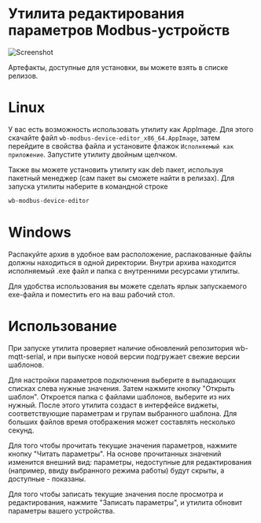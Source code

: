 # Утилита редактирования параметров Modbus-устройств

![Screenshot](images/main_window.png)

Артефакты, доступные для установки, вы можете взять в списке релизов.

# Linux

У вас есть возможность использовать утилиту как AppImage.  Для этого скачайте файл `wb-modbus-device-editor_x86_64.AppImage`, затем перейдите в свойства файла и установите флажок `Исполняемый как приложение`. Запустите утилиту двойным щелчком.

Также вы можете установить утилиту как deb пакет, используя пакетный менеджер (сам пакет вы сможете найти в релизах). Для запуска утилиты наберите в командной строке

```sh
wb-modbus-device-editor
```

 # Windows

Распакуйте архив в удобное вам расположение, распакованные файлы должны находиться в одной директории. Внутри архива находится исполняемый .exe файл и папка с внутренними ресурсами утилиты. 

Для удобства использования вы можете сделать ярлык запускаемого exe-файла и поместить его на ваш рабочий стол.

# Использование

При запуске утилита проверяет наличие обновлений репозитория wb-mqtt-serial, и при выпуске новой версии подгружает свежие версии шаблонов. 

Для настройки параметров подключения выберите в выпадающих списках слева нужные значения. Затем нажмите кнопку "Открыть шаблон". Откроется папка с файлами шаблонов, выберите из них нужный. После этого утилита создаст в интерфейсе виджеты, соответствующие параметрам и групам выбранного шаблона. Для больших файлов время отображения может составлять несколько секунд.

Для того чтобы прочитать текущие значения параметров, нажмите кнопку "Читать параметры". На основе прочитанных значений изменится внешний вид: параметры, недоступные для редактирования (например, ввиду выбранного режима работы) будут скрыты, а доступные - показаны.

Для того чтобы записать текущие значения после просмотра и редактирования, нажмите "Записать параметры", и утилита обновит параметры вашего устройства.